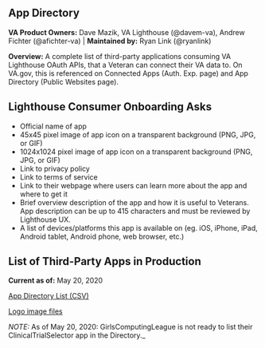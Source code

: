 ## App Directory

**VA Product Owners:** Dave Mazik, VA Lighthouse (@davem-va), Andrew Fichter (@afichter-va) | **Maintained by:** Ryan Link (@ryanlink)

**Overview:** A complete list of third-party applications consuming VA Lighthouse OAuth APIs, that a Veteran can connect their VA data to. On VA.gov, this is referenced on Connected Apps (Auth. Exp. page) and App Directory (Public Websites page).


## Lighthouse Consumer Onboarding Asks

- Official name of app
- 45x45 pixel image of app icon on a transparent background (PNG, JPG, or GIF)
- 1024x1024 pixel image of app icon on a transparent background (PNG, JPG, or GIF)
- Link to privacy policy
- Link to terms of service
- Link to their webpage where users can learn more about the app and where to get it
- Brief overview description of the app and how it is useful to Veterans. App description can be up to 415 characters and must be reviewed by Lighthouse UX.
- A list of devices/platforms this app is available on (eg. iOS, iPhone, iPad, Android tablet, Android phone, web browser, etc.)

## List of Third-Party Apps in Production

**Current as of:** May 20, 2020

[App Directory List (CSV)](App%20Directory%20-%20Production%20List.csv)

[Logo image files](../connected-apps-data/)

_NOTE:_ As of May 20, 2020: GirlsComputingLeague is not ready to list their ClinicalTrialSelector app in the Directory._
